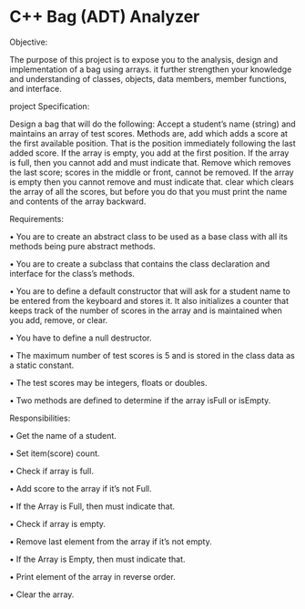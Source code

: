 
# C++ Bag (ADT) Analyzer 

Objective:

The purpose of this project is to expose you to the analysis, design and implementation of a bag using arrays.
it further strengthen your knowledge and understanding of classes, objects, data members, member functions, and interface. 

project Specification:

Design a bag that will do the following:
Accept a student’s name (string) and maintains an array of test scores. Methods are, 
add which adds a score at the first available position. That is the position immediately following the last added score. If the array is empty, you add at the first position. If the array is full, then you cannot add and must indicate that. 
Remove which removes the last score; scores in the middle or front, cannot be removed. If the array is empty then you cannot remove and must indicate that. 
clear which clears the array of all the scores, but before you do that you must print the name and contents of the array backward.

Requirements:

•	You are to create an abstract class to be used as a base class with all its methods being pure abstract methods. 

•	You are to create a subclass that contains the class declaration and interface for the class’s methods.

•	You are to define a default constructor that will ask for a student name to be entered from the keyboard and stores it. It also 
initializes a counter that keeps track of the number of scores in the array and is maintained when you add, remove, or clear.

•	You have to define a null destructor.

•	The maximum number of test scores is 5 and is stored in the class data as a static constant.

•	The test scores may be integers, floats or doubles.

•	Two methods are defined to determine if the array isFull or isEmpty.


Responsibilities:

•	Get the name of a student.

•	Set item(score) count.

•	Check if array is full.

•	Add score to the array if it’s not Full.

•	If the Array is Full, then must indicate that.

•	Check if array is empty.

•	Remove last element from the array if it’s not empty.

•	If the Array is Empty, then must indicate that.

•	Print element of the array in reverse order.

•	Clear the array.
